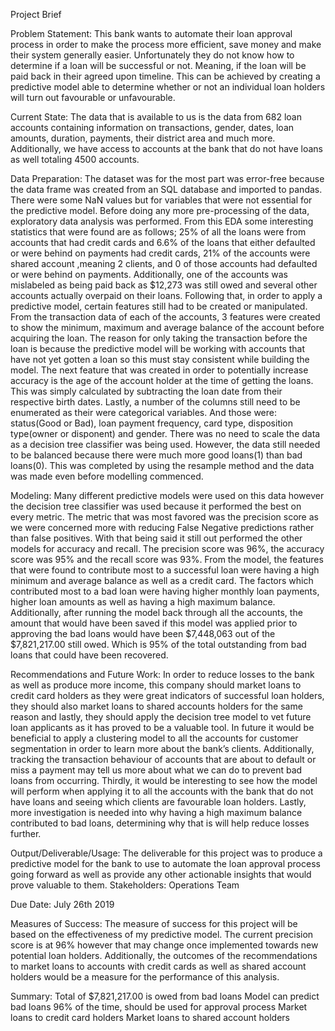 Project Brief

Problem Statement:
This bank wants to automate their loan approval process in order to make the process more efficient, save money and make their system generally easier. Unfortunately they do not know how to determine if a loan will be successful or not. Meaning, if the loan will be paid back in their agreed upon timeline. This can be achieved by creating a predictive model able to determine whether or not an individual loan holders will turn out favourable or unfavourable.

Current State:
The data that is available to us is the data from 682 loan accounts containing information on transactions, gender, dates, loan amounts, duration, payments, their district area and much more. Additionally, we have access to accounts at the bank that do not have loans as well totaling 4500 accounts.

Data Preparation:
The dataset was for the most part was error-free because the data frame was created from an SQL database and imported to pandas. There were some NaN values but for variables that were not essential for the predictive model. Before doing any more pre-processing of the data, exploratory data analysis was performed. From this EDA some interesting statistics that were found are as follows; 25% of all the loans were from accounts that had credit cards and 6.6% of the loans that either defaulted or were behind on payments had credit cards, 21% of the accounts were shared account ,meaning 2 clients, and 0 of those accounts had defaulted or were behind on payments. Additionally, one of the accounts was mislabeled as being paid back as $12,273 was still owed and several other accounts actually overpaid on their loans. Following that, in order to apply a predictive model, certain features still had to be created or manipulated. From the transaction data of each of the accounts, 3 features were created to show the minimum, maximum and average balance of the account before acquiring the loan. The reason for only taking the transaction before the loan is because the predictive model will be working with accounts that have not yet gotten a loan so this must stay consistent while building the model. The next feature that was created in order to potentially increase accuracy is the age of the account holder at the time of getting the loans. This was simply calculated by subtracting the loan date from their respective birth dates. Lastly, a number of the columns still need to be enumerated as their were categorical variables. And those were: status(Good or Bad), loan payment frequency, card type, disposition type(owner or disponent) and gender. There was no need to scale the data as a decision tree classifier was being used. However, the data still needed to be balanced because there were much more good loans(1) than bad loans(0). This was completed by using the resample method and the data was made even before modelling commenced.

Modeling: 
Many different predictive models were used on this data however the decision tree classifier was used because it performed the best on every metric. The metric that was most favored was the precision score as we were concerned more with reducing False Negative predictions rather than false positives. With that being said it still out performed the other models for accuracy and recall. The precision score was 96%, the accuracy score was 95% and the recall score was 93%. From the model, the features that were found to contribute most to a successful loan were having a high minimum and average balance as well as a credit card. The factors which contributed most to a bad loan were having higher monthly loan payments, higher loan amounts as well as having a high maximum balance. Additionally, after running the model back through all the accounts, the amount that would have been saved if this model was applied prior to approving the bad loans would have been $7,448,063 out of the $7,821,217.00 still owed. Which is 95% of the total outstanding from bad loans that could have been recovered.

Recommendations and Future Work:
In order to reduce losses to the bank as well as produce more income, this company should market loans to credit card holders as they were great indicators of successful loan holders, they should also market loans to shared accounts holders for the same reason and lastly, they should apply the decision tree model to vet future loan applicants as it has proved to be a valuable tool. In future it would be beneficial to apply a clustering model to all the accounts for customer segmentation in order to learn more about the bank’s clients. Additionally, tracking the transaction behaviour of accounts that are about to default or miss a payment may tell us more about what we can do to prevent bad loans from occurring. Thirdly, it would be interesting to see how the model will perform when applying it to all the accounts with the bank that do not have loans and seeing which clients are favourable loan holders. Lastly, more investigation is needed into why having a high maximum balance contributed to bad loans, determining why that is will help reduce losses further.

Output/Deliverable/Usage: 
The deliverable for this project was to produce a predictive model for the bank to use to automate the loan approval process going forward as well as provide any other actionable insights that would prove valuable to them.
Stakeholders:
Operations Team

Due Date:
July 26th 2019

Measures of Success:
The measure of success for this project will be based on the effectiveness of my predictive model. The current precision score is at 96% however that may change once implemented towards new potential loan holders. Additionally, the outcomes of the recommendations to market loans to accounts with credit cards as well as shared account holders would be a measure for the performance of this analysis.

Summary:
Total of $7,821,217.00 is owed from bad loans
Model can predict bad loans 96% of the time, should be used for approval process
Market loans to credit card holders 
Market loans to shared account holders

